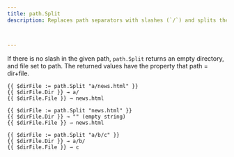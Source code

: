 ```yaml
---
title: path.Split
description: Replaces path separators with slashes (`/`) and splits the resulting path immediately following the final slash, separating it into a directory and file name component. 



---
```


If there is no slash in the given path, `path.Split` returns an empty directory, and file set to path. The returned values have the property that path = dir+file.

```go-html-template
{{ $dirFile := path.Split "a/news.html" }}
{{ $dirFile.Dir }} → a/
{{ $dirFile.File }} → news.html

{{ $dirFile := path.Split "news.html" }}
{{ $dirFile.Dir }} → "" (empty string)
{{ $dirFile.File }} → news.html

{{ $dirFile := path.Split "a/b/c" }}
{{ $dirFile.Dir }} → a/b/
{{ $dirFile.File }} → c
```
